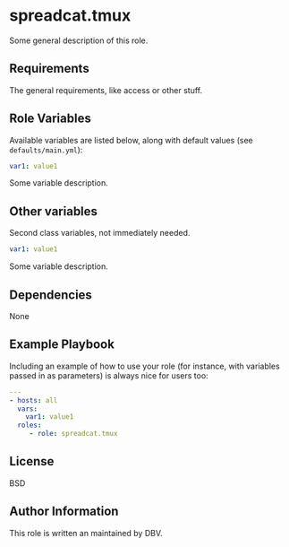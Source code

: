 # spreadcat.tmux

Some general description of this role.

## Requirements

The general requirements, like access or other stuff.

## Role Variables

Available variables are listed below, along with default values (see `defaults/main.yml`):

```yaml
var1: value1
```

Some variable description.

## Other variables

Second class variables, not immediately needed.

```yaml
var1: value1
```

Some variable description.

## Dependencies

None

## Example Playbook

Including an example of how to use your role (for instance, with variables passed in as parameters) is always nice for users too:

```yaml
---
- hosts: all
  vars:
    var1: value1
  roles:
     - role: spreadcat.tmux
```

## License

BSD

## Author Information

This role is written an maintained by DBV.
